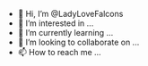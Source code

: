 - 👋 Hi, I’m @LadyLoveFalcons
- 👀 I’m interested in ...
- 🌱 I’m currently learning ...
- 💞️ I’m looking to collaborate on ...
- 📫 How to reach me ...

<!--- I Believe in ...
- ✨  Trusting Blind Faith ... 
- 🎼  Music takes away Sadness...
- 💖  Love will Always Conquer...
- 🎼  You will NEVER out Run KARMA...




 
